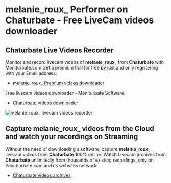 # melanie_roux_ Performer on Chaturbate - Free LiveCam videos downloader

## Chaturbate Live Videos Recorder

Monitor and record livecam videos of **melanie_roux_** from **Chaturbate** with Moniturbate.com
Get a premium trial for free by just and only registering with your Email address:
* [melanie_roux_ Premium videos downloader](https://moniturbate.com/request-demo-licence-key.html)

Free livecam videos downloader - Moniturbate Software:
* [Chaturbate videos downloader](https://moniturbate.com/moniturbate-download-software.html)

![melanie_roux_ livecam videos recorder](https://peachurnet.com/templates/moniturbate-software.png)


## Capture melanie_roux_ videos from the Cloud and watch your recordings on Streaming

Without the need of downloading a software, capture **melanie_roux_** livecam videos from **Chaturbate** 100% online.
Watch Livecam archives from **Chaturbate** unlimitedly from thousands of existing recordings, only on Peachurbate.com and its websites network:
* [Chaturbate videos archives](https://peachurnet.com/)